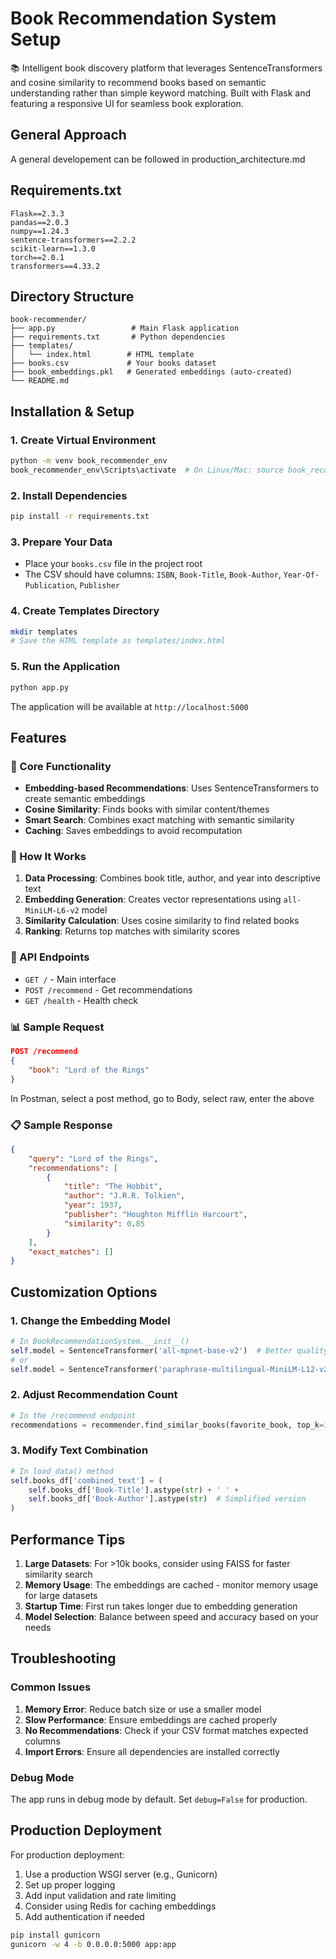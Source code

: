# Book Recommendation System Setup
📚 Intelligent book discovery platform that leverages SentenceTransformers and cosine similarity to recommend books based on semantic understanding rather than simple keyword matching. Built with Flask and featuring a responsive UI for seamless book exploration.

## General Approach
A general developement can be followed in production_architecture.md

## Requirements.txt
```
Flask==2.3.3
pandas==2.0.3
numpy==1.24.3
sentence-transformers==2.2.2
scikit-learn==1.3.0
torch==2.0.1
transformers==4.33.2
```

## Directory Structure
```
book-recommender/
├── app.py                 # Main Flask application
├── requirements.txt       # Python dependencies
├── templates/
│   └── index.html        # HTML template
├── books.csv             # Your books dataset
├── book_embeddings.pkl   # Generated embeddings (auto-created)
└── README.md
```

## Installation & Setup

### 1. Create Virtual Environment
```bash
python -m venv book_recommender_env
book_recommender_env\Scripts\activate  # On Linux/Mac: source book_recommender_env/bin/activate
```

### 2. Install Dependencies
```bash
pip install -r requirements.txt
```

### 3. Prepare Your Data
- Place your `books.csv` file in the project root
- The CSV should have columns: `ISBN`, `Book-Title`, `Book-Author`, `Year-Of-Publication`, `Publisher`

### 4. Create Templates Directory
```bash
mkdir templates
# Save the HTML template as templates/index.html
```

### 5. Run the Application
```bash
python app.py
```

The application will be available at `http://localhost:5000`

## Features

### 🚀 Core Functionality
- **Embedding-based Recommendations**: Uses SentenceTransformers to create semantic embeddings
- **Cosine Similarity**: Finds books with similar content/themes
- **Smart Search**: Combines exact matching with semantic similarity
- **Caching**: Saves embeddings to avoid recomputation

### 🎯 How It Works
1. **Data Processing**: Combines book title, author, and year into descriptive text
2. **Embedding Generation**: Creates vector representations using `all-MiniLM-L6-v2` model
3. **Similarity Calculation**: Uses cosine similarity to find related books
4. **Ranking**: Returns top matches with similarity scores

### 🔧 API Endpoints
- `GET /` - Main interface
- `POST /recommend` - Get recommendations
- `GET /health` - Health check

### 📊 Sample Request
```json
POST /recommend
{
    "book": "Lord of the Rings"
}
```
In Postman, select a post method, go to Body, select raw, enter the above
### 📋 Sample Response
```json
{
    "query": "Lord of the Rings",
    "recommendations": [
        {
            "title": "The Hobbit",
            "author": "J.R.R. Tolkien",
            "year": 1937,
            "publisher": "Houghton Mifflin Harcourt",
            "similarity": 0.85
        }
    ],
    "exact_matches": []
}
```

## Customization Options

### 1. Change the Embedding Model
```python
# In BookRecommendationSystem.__init__()
self.model = SentenceTransformer('all-mpnet-base-v2')  # Better quality, slower
# or
self.model = SentenceTransformer('paraphrase-multilingual-MiniLM-L12-v2')  # Multilingual
```

### 2. Adjust Recommendation Count
```python
# In the /recommend endpoint
recommendations = recommender.find_similar_books(favorite_book, top_k=15)
```

### 3. Modify Text Combination
```python
# In load_data() method
self.books_df['combined_text'] = (
    self.books_df['Book-Title'].astype(str) + ' ' + 
    self.books_df['Book-Author'].astype(str)  # Simplified version
)
```

## Performance Tips

1. **Large Datasets**: For >10k books, consider using FAISS for faster similarity search
2. **Memory Usage**: The embeddings are cached - monitor memory usage for large datasets
3. **Startup Time**: First run takes longer due to embedding generation
4. **Model Selection**: Balance between speed and accuracy based on your needs

## Troubleshooting

### Common Issues
1. **Memory Error**: Reduce batch size or use a smaller model
2. **Slow Performance**: Ensure embeddings are cached properly
3. **No Recommendations**: Check if your CSV format matches expected columns
4. **Import Errors**: Ensure all dependencies are installed correctly

### Debug Mode
The app runs in debug mode by default. Set `debug=False` for production.

## Production Deployment

For production deployment:
1. Use a production WSGI server (e.g., Gunicorn)
2. Set up proper logging
3. Add input validation and rate limiting
4. Consider using Redis for caching embeddings
5. Add authentication if needed

```bash
pip install gunicorn
gunicorn -w 4 -b 0.0.0.0:5000 app:app
```
